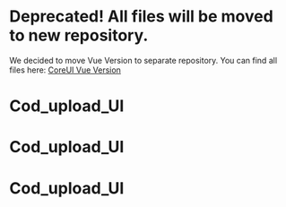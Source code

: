 # Deprecated! All files will be moved to new repository.

We decided to move Vue Version to separate repository. You can find all files here: [CoreUI Vue Version](https://github.com/mrholek/CoreUI-Vue)
# Cod_upload_UI
# Cod_upload_UI
# Cod_upload_UI
